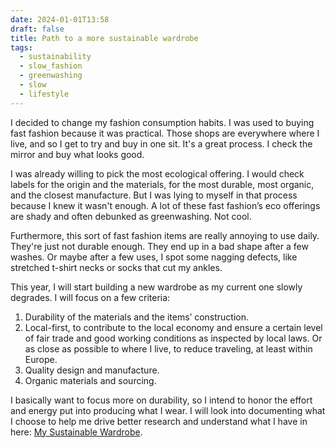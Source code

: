 ```yaml
---
date: 2024-01-01T13:58
draft: false
title: Path to a more sustainable wardrobe
tags:
  - sustainability
  - slow_fashion
  - greenwashing
  - slow
  - lifestyle
---
```

I decided to change my fashion consumption habits. I was used to buying fast fashion because it was practical. Those shops are everywhere where I live, and so I get to try and buy in one sit. It's a great process. I check the mirror and buy what looks good.

I was already willing to pick the most ecological offering. I would check labels for the origin and the materials, for the most durable, most organic, and the closest manufacture. But I was lying to myself in that process because I knew it wasn't enough. A lot of these fast fashion’s eco offerings are shady and often debunked as greenwashing. Not cool.

Furthermore, this sort of fast fashion items are really annoying to use daily. They're just not durable enough. They end up in a bad shape after a few washes. Or maybe after a few uses, I spot some nagging defects, like stretched t-shirt necks or socks that cut my ankles.

This year, I will start building a new wardrobe as my current one slowly degrades. I will focus on a few criteria:
1. Durability of the materials and the items’ construction.
3. Local-first, to contribute to the local economy and ensure a certain level of fair trade and good working conditions as inspected by local laws. Or as close as possible to where I live, to reduce traveling, at least within Europe.
4. Quality design and manufacture.
5. Organic materials and sourcing.

I basically want to focus more on durability, so I intend to honor the effort and energy put into producing what I wear. I will look into documenting what I choose to help me drive better research and understand what I have in here: [My Sustainable Wardrobe](../wardrobe/my_sustainable_wardrobe.md).